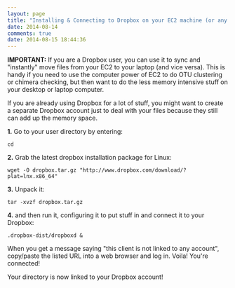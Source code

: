 ```yaml
---
layout: page
title: "Installing & Connecting to Dropbox on your EC2 machine (or any machine)"
date: 2014-08-14
comments: true
date: 2014-08-15 18:44:36
---
```


**IMPORTANT:** If you are a Dropbox user, you can use it to sync and "instantly" move files from your EC2 to your laptop (and vice versa).  This is handy if you need to use the computer power of EC2 to do OTU clustering or chimera checking, but then want to do the less memory intensive stuff on your desktop or laptop computer.

If you are already using Dropbox for a lot of stuff, you might want to create a separate Dropbox account just to deal with your files because they still can add up the memory space.

**1.** Go to your user directory by entering:

```
cd
```

**2.** Grab the latest dropbox installation package for Linux:

```
wget -O dropbox.tar.gz "http://www.dropbox.com/download/?plat=lnx.x86_64"
```

**3.** Unpack it:

```
tar -xvzf dropbox.tar.gz
```

**4.** and then run it, configuring it to put stuff in and connect it to your Dropbox:

```
.dropbox-dist/dropboxd &
```

When you get a message saying "this client is not linked to any account",
copy/paste the listed URL into a web browser and log in.  Voila!  You're connected!

Your directory is now linked to your Dropbox account!

